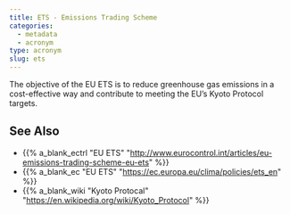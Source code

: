 ```yaml
---
title: ETS - Emissions Trading Scheme
categories:
  - metadata
  - acronym
type: acronym
slug: ets
---
```


The objective of the EU ETS is to reduce greenhouse gas emissions in a
cost-effective way and contribute to meeting the EU’s Kyoto Protocol targets.

## See Also

* {{% a_blank_ectrl "EU ETS" "http://www.eurocontrol.int/articles/eu-emissions-trading-scheme-eu-ets" %}}
* {{% a_blank_ec "EU ETS" "https://ec.europa.eu/clima/policies/ets_en" %}}
* {{% a_blank_wiki "Kyoto Protocal" "https://en.wikipedia.org/wiki/Kyoto_Protocol" %}}
